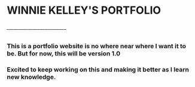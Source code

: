 # WINNIE KELLEY'S PORTFOLIO
###### _________________________

### This is a portfolio website is no where near where I want it to be. But for now, this will be version 1.0

### Excited to keep working on this and making it better as I learn new knowledge.